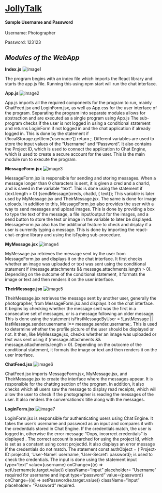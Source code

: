 # [JollyTalk](https://chipper-valkyrie-8f33c6.netlify.app/)

#### Sample Username and Password
Username: Photographer

Password: 123123

## ***Modules of the WebApp***

**Index.js**
![image1](https://user-images.githubusercontent.com/87146827/218466303-62b29960-da1e-4429-b991-d51ded3b7168.png)

The program begins with an index file which imports the React library and starts the app.js file. Running this using npm start will run the chat interface.

**App.js**
![image2](https://user-images.githubusercontent.com/87146827/218466313-57d67b8e-2b45-4468-93f0-65d88eeeebfe.png)

App.js imports all the required components for the program to run, mainly ChatFeed.jsx and LoginForm.jsx, as well as App.css for the user interface of the program. Separating the program into separate modules allows for abstraction and are executed as a single program using App.js The sub-program checks if the user is not logged in using a conditional statement and returns LoginForm if not logged in and the chat application if already logged in. This is done by the statement if (!localStorage.getItem(‘username’)) return <LoginForm/>;. Different variables are used to store the input values of the “Username” and “Password”.  It also contains the Project ID, which is used to connect the application to Chat Engine, which is used to create a secure account for the user. This is the main module run to execute the program.


**MessageForm.jsx**
![image3](https://user-images.githubusercontent.com/87146827/218466333-3ec8f6c3-c4f7-450d-b623-c2f0cc04acd3.png)

MessageForm.jsx is responsible for sending and storing messages. When a message longer than 0 characters is sent, it is given a cred and a charId, and is saved in the variable “text”. This is done using the statement if (text.length > 0) {sendMessage(creds, chatId, { text}); This variable is later used by MyMessage.jsx and TheirMessage.jsx. The same is done for image uploads. In addition to this, MessageForm.jsx also provides the user with a way to send messages and upload images. This is done by providing a box to type the text of the message, a file input/output for the images, and a send button to store the text or image in the variable to later be displayed. MessageForm.jsx also has the additional feature to check and display if a user is currently typing a message. This is done by importing the react-chat-engine library and using the isTyping sub-procedure.

**MyMessage.jsx**
![image4](https://user-images.githubusercontent.com/87146827/218466360-ac3c59a5-f372-491e-8d58-01aeac0624fc.png)

MyMessage.jsx retrieves the message sent by the user from MessageForm.jsx and displays it on the chat interface. It first checks whether an image was uploaded or text was sent using the conditional statement if (message.attachments && message.attachments.length > 0). Depending on the outcome of the conditional statement, it formats the image or text and then renders it on the user interface.

**TheirMessage.jsx**
![image5](https://user-images.githubusercontent.com/87146827/218466380-8905a3ff-4b92-4acf-aac1-adca62382bb7.png)

TheirMessage.jsx retrieves the message sent by another user, generally the photographer,  from MessageForm.jsx and displays it on the chat interface. It begins by checking whether the message sent was the first in a consecutive set of messages, or is a message following an older message. This is done using the statement isFirstMessageByUser = !LastMessage || lastMessage.sender.username !== message.sender.username;.  This is used to determine whether the profile picture of the user should be displayed or not. It then, like MyMessage.jsx, checks whether an image was uploaded or text was sent using if (message.attachments && message.attachments.length > 0). Depending on the outcome of the conditional statement, it formats the image or text and then renders it on the user interface.

**ChatFeed.jsx**
![image6](https://user-images.githubusercontent.com/87146827/218466410-2d5d28f9-63e6-4b39-ab04-48f956e1b42d.png)

ChatFeed.jsx imports MessageForm.jsx, MyMessage.jsx, and TheirMessage.jsx to create the interface where the messages appear.  It is responsible for the chatting section of the program. In addition, it also checks which all users saw the message to display read receipts, which will allow the user to check if the photographer is reading the messages of the user. It also renders the conversations’s title along with the messages. 

**LoginForm.jsx**
![image7](https://user-images.githubusercontent.com/87146827/218466548-f2152788-dd5d-4f15-ae04-22d67501f4b1.png)


LoginForm.jsx is responsible for authenticating users using Chat Engine. It takes the user’s username and password as an input and compares it with the credentials stored in Chat Engine. If the credentials match, the user is logged in, otherwise the error message “Oops, incorrect credentials” is displayed . The correct account is searched for using the project Id, which is set as a constant using const projectId. It also displays an error message if the credentials do not match. The statement const authObject = {‘Project-ID’:projectId, ‘User-Name’: username, ‘User-Secret’: password}; is used to check the credentials. The input is done using the statement input type=“text” value={username} onChange={(e) ⇒ setUsername(e.target.value)} className=“input” placeholder= “Username” required for username and input type=“password” value={password} onChange={(e) ⇒ setPassword(e.target.value)} className=“input” placeholder= “Password” required.


